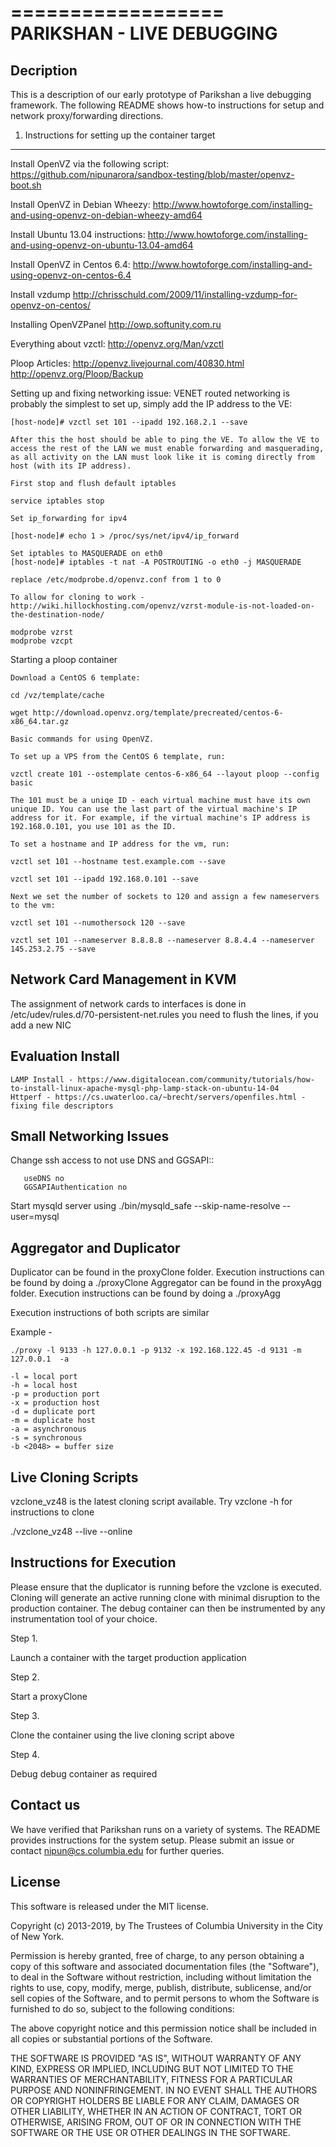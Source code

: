==================
PARIKSHAN - LIVE DEBUGGING
=================

Decription
--------

This is a description of our early prototype of Parikshan a live debugging framework. 
The following README shows how-to instructions for setup and network proxy/forwarding directions.

1. Instructions for setting up the container target
---------------

Install OpenVZ via the following script: https://github.com/nipunarora/sandbox-testing/blob/master/openvz-boot.sh

Install OpenVZ in Debian Wheezy: http://www.howtoforge.com/installing-and-using-openvz-on-debian-wheezy-amd64

Install Ubuntu 13.04 instructions: http://www.howtoforge.com/installing-and-using-openvz-on-ubuntu-13.04-amd64

Install OpenVZ in Centos 6.4: http://www.howtoforge.com/installing-and-using-openvz-on-centos-6.4

Install vzdump http://chrisschuld.com/2009/11/installing-vzdump-for-openvz-on-centos/

Installing OpenVZPanel http://owp.softunity.com.ru

Everything about vzctl: http://openvz.org/Man/vzctl

Ploop Articles: http://openvz.livejournal.com/40830.html http://openvz.org/Ploop/Backup

Setting up and fixing networking issue: VENET routed networking is probably the simplest to set up, simply add the IP address to the VE:

	[host-node]# vzctl set 101 --ipadd 192.168.2.1 --save

	After this the host should be able to ping the VE. To allow the VE to access the rest of the LAN we must enable forwarding and masquerading, as all activity on the LAN must look like it is coming directly from host (with its IP address).

	First stop and flush default iptables

	service iptables stop

	Set ip_forwarding for ipv4

	[host-node]# echo 1 > /proc/sys/net/ipv4/ip_forward

	Set iptables to MASQUERADE on eth0
	[host-node]# iptables -t nat -A POSTROUTING -o eth0 -j MASQUERADE

	replace /etc/modprobe.d/openvz.conf from 1 to 0

	To allow for cloning to work - 
	http://wiki.hillockhosting.com/openvz/vzrst-module-is-not-loaded-on-the-destination-node/

	modprobe vzrst
	modprobe vzcpt


Starting a ploop container

	Download a CentOS 6 template:

	cd /vz/template/cache

	wget http://download.openvz.org/template/precreated/centos-6-x86_64.tar.gz

	Basic commands for using OpenVZ.

	To set up a VPS from the CentOS 6 template, run:

	vzctl create 101 --ostemplate centos-6-x86_64 --layout ploop --config basic

	The 101 must be a uniqe ID - each virtual machine must have its own unique ID. You can use the last part of the virtual machine's IP address for it. For example, if the virtual machine's IP address is 192.168.0.101, you use 101 as the ID.

	To set a hostname and IP address for the vm, run:

	vzctl set 101 --hostname test.example.com --save

	vzctl set 101 --ipadd 192.168.0.101 --save

	Next we set the number of sockets to 120 and assign a few nameservers to the vm:

	vzctl set 101 --numothersock 120 --save

	vzctl set 101 --nameserver 8.8.8.8 --nameserver 8.8.4.4 --nameserver 145.253.2.75 --save


Network Card Management in KVM
----------------

 The assignment of network cards to interfaces is done in /etc/udev/rules.d/70-persistent-net.rules you need to flush the lines, if you add a new NIC

Evaluation Install
------------------

	LAMP Install - https://www.digitalocean.com/community/tutorials/how-to-install-linux-apache-mysql-php-lamp-stack-on-ubuntu-14-04
	Httperf - https://cs.uwaterloo.ca/~brecht/servers/openfiles.html - fixing file descriptors

Small Networking Issues
------------

Change ssh access to not use DNS and GGSAPI::

       useDNS no
       GGSAPIAuthentication no

Start mysqld server using ./bin/mysqld_safe --skip-name-resolve --user=mysql

Aggregator and Duplicator
------------

Duplicator can be found in the proxyClone folder. Execution instructions can be found by doing a ./proxyClone
Aggregator can be found in the proxyAgg folder. Execution instructions can be found by doing a ./proxyAgg

Execution instructions of both scripts are similar

Example - 
```
./proxy -l 9133 -h 127.0.0.1 -p 9132 -x 192.168.122.45 -d 9131 -m 127.0.0.1  -a

-l = local port
-h = local host
-p = production port
-x = production host
-d = duplicate port
-m = duplicate host
-a = asynchronous
-s = synchronous
-b <2048> = buffer size
```

Live Cloning Scripts
-----------------

vzclone_vz48 is the latest cloning script available.
Try vzclone -h for instructions to clone

./vzclone_vz48 --live --online <destination host ip> <container ID>

Instructions for Execution
-------

Please ensure that the duplicator is running before the vzclone is executed. 
Cloning will generate an active running clone with minimal disruption to the production container.
The debug container can then be instrumented by any instrumentation tool of your choice.

Step 1.

Launch a container with the target production application

Step 2.

Start a proxyClone

Step 3.

Clone the container using the live cloning script above

Step 4.

Debug debug container as required

Contact us
-----------------

We have verified that Parikshan runs on a variety of systems. 
The README provides instructions for the system setup. 
Please submit an issue or contact nipun@cs.columbia.edu for further queries.

License
-----------
This software is released under the MIT license.

Copyright (c) 2013-2019, by The Trustees of Columbia University in the City of New York.

Permission is hereby granted, free of charge, to any person obtaining a copy of this software and associated documentation files (the "Software"), to deal in the Software without restriction, including without limitation the rights to use, copy, modify, merge, publish, distribute, sublicense, and/or sell copies of the Software, and to permit persons to whom the Software is furnished to do so, subject to the following conditions:

The above copyright notice and this permission notice shall be included in all copies or substantial portions of the Software.

THE SOFTWARE IS PROVIDED "AS IS", WITHOUT WARRANTY OF ANY KIND, EXPRESS OR IMPLIED, INCLUDING BUT NOT LIMITED TO THE WARRANTIES OF MERCHANTABILITY, FITNESS FOR A PARTICULAR PURPOSE AND NONINFRINGEMENT. IN NO EVENT SHALL THE AUTHORS OR COPYRIGHT HOLDERS BE LIABLE FOR ANY CLAIM, DAMAGES OR OTHER LIABILITY, WHETHER IN AN ACTION OF CONTRACT, TORT OR OTHERWISE, ARISING FROM, OUT OF OR IN CONNECTION WITH THE SOFTWARE OR THE USE OR OTHER DEALINGS IN THE SOFTWARE.
